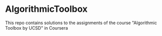 # AlgorithmicToolbox
This repo contains solutions to the assignments of the course "Algorithmic Toolbox by UCSD" in Coursera
